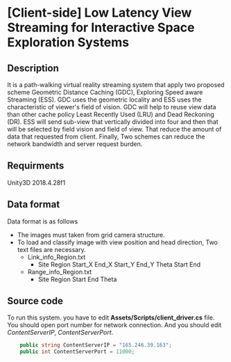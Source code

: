 # [Client-side] Low Latency View Streaming for Interactive Space Exploration Systems

## Description

It is a path-walking virtual reality streaming system that apply two proposed scheme Geometric Distance Caching (GDC), Exploring Speed aware Streaming (ESS). GDC uses the geometric locality and ESS uses the characteristic of viewer's field of vision. GDC will help to reuse view data than other cache policy Least Recently Used (LRU) and Dead Reckoning (DR). ESS will send sub-view that vertically divided into four and then that will be selected by field vision and field of view. That reduce the amount of data that requested from client. Finally, Two schemes can reduce the network bandwidth and server request burden.

## Requirments

Unity3D 2018.4.28f1

## Data format

Data format is as follows

* The images must taken from grid camera structure. 
* To load and classify image with view position and head direction, Two text files are necessary. 
   -  Link_info_Region.txt
      	-  Site	Region	Start_X	End_X	Start_Y	End_Y	Theta	Start	End	
   -  Range_info_Region.txt
      -  Site	Region	Start	End	Theta



## Source code

To run this system. you have to edit **Assets/Scripts/client_driver.cs** file. You should open port number for network connection. And you should edit *ContentServerIP*, *ContentServerPort*.

```c#
    public string ContentServerIP = "165.246.39.163";
    public int ContentServerPort = 11000;
```

